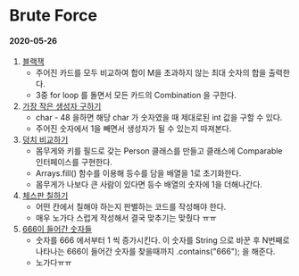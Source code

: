 # Brute Force 

#### 2020-05-26

1. [블랙잭](../src/com/gahee/algorithms/baek/P2798.java)
    * 주어진 카드를 모두 비교하여 합이 M을 초과하지 않는 최대 숫자의 합을 출력한다. 
    * 3중 for loop 를 돌면서 모든 카드의 Combination 을 구한다. 
2. [가장 작은 생성자 구하기](../src/com/gahee/algorithms/baek/P2231.java)
    * char - 48 을하면 해당 char 가 숫자였을 때 제대로된 int 값을 구할 수 있다. 
    * 주어진 숫자에서 1을 빼면서 생성자가 될 수 있는지 따져본다.  
3. [덩치 비교하기](../src/com/gahee/algorithms/baek/P7568.java)
    * 몸무게와 키를 필드로 갖는 Person 클래스를 만들고 클래스에 Comparable 인터페이스를 구현한다. 
    * Arrays.fill() 함수를 이용해 등수를 담을 배열을 1로 초기화한다. 
    * 몸무게가 나보다 큰 사람이 있다면 등수 배열의 숫자에 1을 더해나간다. 
4. [체스판 칠하기](../src/com/gahee/algorithms/baek/P1018.java)
    * 어떤 칸에서 칠해야 하는지 판별하는 코드를 작성해야 한다. 
    * 매우 노가다 스럽게 작성해서 결국 맞추기는 맞췄다 ㅠㅠ  
5. [666이 들어간 숫자들](../src/com/gahee/algorithms/baek/P1436.java)
    * 숫자를 666 에서부터 1 씩 증가시킨다. 이 숫자를 String 으로 바꾼 후 N번째로 나타나는 666이 들어간 
    숫자를 찾을때까지 .contains("666"); 을 해준다. 
    * 노가다ㅠㅠ 